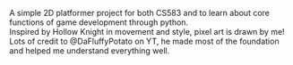 A simple 2D platformer project for both CS583 and to learn about core functions of game development through python.   
Inspired by Hollow Knight in movement and style, pixel art is drawn by me!   
Lots of credit to @DaFluffyPotato on YT, he made most of the foundation and helped me understand everything well.

